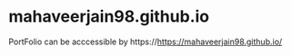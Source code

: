 # mahaveerjain98.github.io
PortFolio can be acccessible by https://https://mahaveerjain98.github.io/
